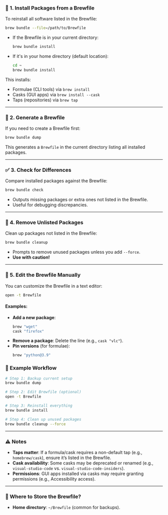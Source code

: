 
### 🔧 1. **Install Packages from a Brewfile**
To reinstall all software listed in the Brewfile:
```bash
brew bundle --file=/path/to/Brewfile
```

- If the Brewfile is in your current directory:
  ```bash
  brew bundle install
  ```
- If it's in your home directory (default location):
  ```bash
  cd ~
  brew bundle install
  ```

This installs:
- Formulae (CLI tools) via `brew install`
- Casks (GUI apps) via `brew install --cask`
- Taps (repositories) via `brew tap`

---

### 📁 2. **Generate a Brewfile**
If you need to create a Brewfile first:
```bash
brew bundle dump
```
This generates a `Brewfile` in the current directory listing all installed packages.

---

### ✅ 3. **Check for Differences**
Compare installed packages against the Brewfile:
```bash
brew bundle check
```
- Outputs missing packages or extra ones not listed in the Brewfile.
- Useful for debugging discrepancies.

---

### 🧹 4. **Remove Unlisted Packages**
Clean up packages not listed in the Brewfile:
```bash
brew bundle cleanup
```
- Prompts to remove unused packages unless you add `--force`.
- **Use with caution!**

---

### 📝 5. **Edit the Brewfile Manually**
You can customize the Brewfile in a text editor:
```bash
open -t Brewfile
```
#### Examples:
- **Add a new package**:
  ```ruby
  brew "wget"
  cask "firefox"
  ```
- **Remove a package**:
  Delete the line (e.g., `cask "vlc"`).
- **Pin versions** (for formulae):
  ```ruby
  brew "python@3.9"
  ```

### 📌 Example Workflow
```bash
# Step 1: Backup current setup
brew bundle dump

# Step 2: Edit Brewfile (optional)
open -t Brewfile

# Step 3: Reinstall everything
brew bundle install

# Step 4: Clean up unused packages
brew bundle cleanup --force
```

---

### ⚠️ Notes
- **Taps matter**: If a formula/cask requires a non-default tap (e.g., `homebrew/cask`), ensure it’s listed in the Brewfile.
- **Cask availability**: Some casks may be deprecated or renamed (e.g., `visual-studio-code` vs. `visual-studio-code-insiders`).
- **Permissions**: GUI apps installed via casks may require granting permissions (e.g., Accessibility access).

---

### 📁 Where to Store the Brewfile?
- **Home directory**: `~/Brewfile` (common for backups).



